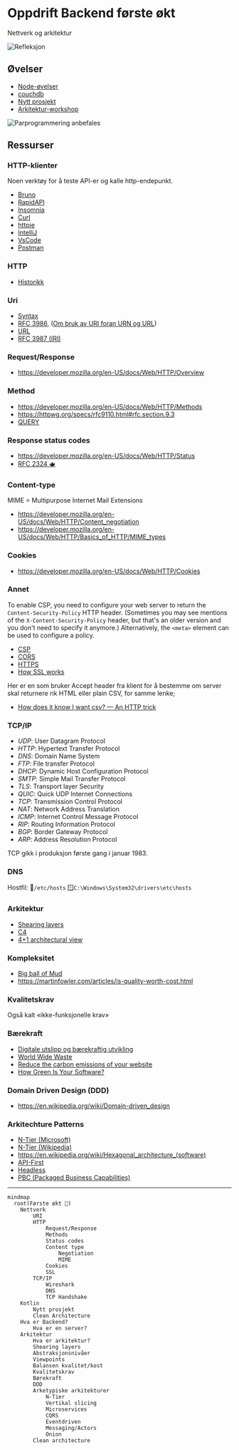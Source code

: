 # Oppdrift Backend første økt

Nettverk og arkitektur

![Refleksjon](./../img/refleksjon.png)

## Øvelser

- [Node-øvelser](./node-%C3%B8velser.md)
- [couchdb](..%2Fdel_1%2Fcouchdb)
- [Nytt prosjekt](./nytt-prosjekt.md)
- [Arkitektur-workshop](https://github.com/oddsund/clean-architecture)

![Parprogrammering anbefales](../img/Parprogrammering.png)

## Ressurser

### HTTP-klienter

Noen verktøy for å teste API-er og kalle http-endepunkt.

- [Bruno](https://www.usebruno.com/)
- [RapidAPI](https://paw.cloud/)
- [Insomnia](https://app.insomnia.rest/)
- [Curl](https://curl.se/docs/manpage.html)
- [httpie](https://httpie.io/)
- [IntelliJ](https://www.jetbrains.com/help/idea/http-client-in-product-code-editor.html)
- [VsCode](https://marketplace.visualstudio.com/items?itemName=humao.rest-client)
- [Postman](https://www.postman.com/)

### HTTP

- [Historikk](https://developer.mozilla.org/en-US/docs/Web/HTTP/Basics_of_HTTP/Evolution_of_HTTP)

### Uri

- [Syntax](https://en.wikipedia.org/wiki/Uniform_Resource_Identifier#Syntax)
- [RFC 3986](https://www.rfc-editor.org/rfc/rfc3986), ([Om bruk av URI foran URN og URL](https://datatracker.ietf.org/doc/html/rfc3986#page-7))
- [URL](https://url.spec.whatwg.org/)
- [RFC 3987 (IRI)](https://www.rfc-editor.org/rfc/rfc3987)

### Request/Response

- https://developer.mozilla.org/en-US/docs/Web/HTTP/Overview

### Method

- https://developer.mozilla.org/en-US/docs/Web/HTTP/Methods
- https://httpwg.org/specs/rfc9110.html#rfc.section.9.3
- [QUERY](https://www.w3.org/2012/ldp/wiki/Proposal_for_HTTP_QUERY_Verb)

### Response status codes

- https://developer.mozilla.org/en-US/docs/Web/HTTP/Status
- [RFC 2324 🫖](https://www.rfc-editor.org/rfc/rfc2324)

### Content-type

MIME = Multipurpose Internet Mail Extensions

- https://developer.mozilla.org/en-US/docs/Web/HTTP/Content_negotiation
- https://developer.mozilla.org/en-US/docs/Web/HTTP/Basics_of_HTTP/MIME_types

### Cookies

- https://developer.mozilla.org/en-US/docs/Web/HTTP/Cookies

### Annet

To enable CSP, you need to configure your web server to return the `Content-Security-Policy` HTTP header. 
(Sometimes you may see mentions of the `X-Content-Security-Policy` header, but that's an older version and you don't need to specify it anymore.)
Alternatively, the `<meta>` element can be used to configure a policy.

- [CSP](https://developer.mozilla.org/en-US/docs/Web/HTTP/CSP)
- [CORS](https://developer.mozilla.org/en-US/docs/Web/HTTP/CORS)
- [HTTPS](https://developer.mozilla.org/en-US/docs/Glossary/HTTPS)
- [How SSL works](https://www.tutorialsteacher.com/https/how-ssl-works)

Her er en som bruker Accept header fra klient for å bestemme om server skal returnere rik HTML eller plain CSV, for samme lenke;

- [How does it know I want csv? — An HTTP trick](https://csvbase.com/blog/2)

### TCP/IP

- _UDP_: User Datagram Protocol 
- _HTTP_: Hypertext Transfer Protocol
- _DNS_: Domain Name System
- _FTP_: File transfer Protocol
- _DHCP_: Dynamic Host Configuration Protocol
- _SMTP_: Simple Mail Transfer Protocol
- _TLS_: Transport layer Security
- _QUIC_: Quick UDP Internet Connections
- _TCP_: Transmission Control Protocol
- _NAT_: Network Address Translation
- _ICMP_: Internet Control Message Protocol
- _RIP_: Routing Information Protocol
- _BGP_: Border Gateway Protocol
- _ARP_: Address Resolution Protocol

TCP gikk i produksjon første gang i januar 1983.

### DNS

Hostfil: 🍏`/etc/hosts` 🪟`C:\Windows\System32\drivers\etc\hosts`

### Arkitektur

- [Shearing layers](https://en.wikipedia.org/wiki/Shearing_layers)
- [C4](https://c4model.com/)
- [4+1 architectural view](https://en.wikipedia.org/wiki/4%2B1_architectural_view_model)

### Kompleksitet

- [Big ball of Mud](http://www.laputan.org/mud/mud.html#BigBallOfMud)
- https://martinfowler.com/articles/is-quality-worth-cost.html

### Kvalitetskrav

Også kalt «ikke-funksjonelle krav»

### Bærekraft
 - [Digitale utslipp og bærekraftig utvikling](https://blogg.bekk.no/digitale-utslipp-og-b%C3%A6rekraftig-utvikling-68a3ea61b93a)
 - [World Wide Waste](https://gerrymcgovern.com/world-wide-waste/)
 - [Reduce the carbon emissions of your website](https://climateaction.tech/actions/reduce-the-carbon-emissions-of-your-website/)
 - [How Green Is Your Software?](https://hbr.org/2020/09/how-green-is-your-software)

### Domain Driven Design (DDD)

- https://en.wikipedia.org/wiki/Domain-driven_design

### Arkitechture Patterns

- [N-Tier (Microsoft)](https://learn.microsoft.com/en-us/azure/architecture/guide/architecture-styles/n-tier)
- [N-Tier (Wikipedia)](https://en.wikipedia.org/wiki/Multitier_architecture)
- https://en.wikipedia.org/wiki/Hexagonal_architecture_(software)
- [API-First](https://www.nginx.com/resources/glossary/api-first/)
- [Headless](https://en.wikipedia.org/wiki/Headless_software)
- [PBC (Packaged Business Capabilities)](https://www.elasticpath.com/blog/what-are-packaged-business-capablities)
---


```mermaid
mindmap
  root(Første økt 🧭)
    Nettverk
        URI
        HTTP
            Request/Response
            Methods
            Status codes
            Content type
                Negotiation
                MIME
            Cookies
            SSL
        TCP/IP
            Wireshark
            DNS
            TCP Handshake
    Kotlin
        Nytt prosjekt
        Clean Architecture
    Hva er Backend?
        Hva er en server?
    Arkitektur
        Hva er arkitektur?
        Shearing layers
        Abstraksjonsnivåer
        Viewpoints
        Balansen kvalitet/kost 
        Kvalitetskrav
        Bærekraft
        DDD
        Arketypiske arkitekturer
            N-Tier
            Vertikal slicing
            Microservices
            CQRS
            Eventdriven
            Messaging/Actors
            Onion
        Clean architecture
        
```